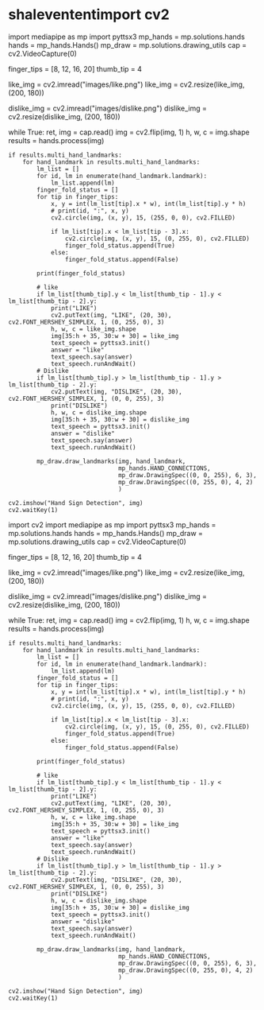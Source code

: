 # shalevententimport cv2
import mediapipe as mp
import pyttsx3
mp_hands = mp.solutions.hands
hands = mp_hands.Hands()
mp_draw = mp.solutions.drawing_utils
cap = cv2.VideoCapture(0)

finger_tips = [8, 12, 16, 20]
thumb_tip = 4

like_img = cv2.imread("images/like.png")
like_img = cv2.resize(like_img, (200, 180))

dislike_img = cv2.imread("images/dislike.png")
dislike_img = cv2.resize(dislike_img, (200, 180))

while True:
    ret, img = cap.read()
    img = cv2.flip(img, 1)
    h, w, c = img.shape
    results = hands.process(img)

    if results.multi_hand_landmarks:
        for hand_landmark in results.multi_hand_landmarks:
            lm_list = []
            for id, lm in enumerate(hand_landmark.landmark):
                lm_list.append(lm)
            finger_fold_status = []
            for tip in finger_tips:
                x, y = int(lm_list[tip].x * w), int(lm_list[tip].y * h)
                # print(id, ":", x, y)
                cv2.circle(img, (x, y), 15, (255, 0, 0), cv2.FILLED)

                if lm_list[tip].x < lm_list[tip - 3].x:
                    cv2.circle(img, (x, y), 15, (0, 255, 0), cv2.FILLED)
                    finger_fold_status.append(True)
                else:
                    finger_fold_status.append(False)

            print(finger_fold_status)

            # like
            if lm_list[thumb_tip].y < lm_list[thumb_tip - 1].y < lm_list[thumb_tip - 2].y:
                print("LIKE")
                cv2.putText(img, "LIKE", (20, 30), cv2.FONT_HERSHEY_SIMPLEX, 1, (0, 255, 0), 3)
                h, w, c = like_img.shape
                img[35:h + 35, 30:w + 30] = like_img
                text_speech = pyttsx3.init()
                answer = "like"
                text_speech.say(answer)
                text_speech.runAndWait()
            # Dislike
            if lm_list[thumb_tip].y > lm_list[thumb_tip - 1].y > lm_list[thumb_tip - 2].y:
                cv2.putText(img, "DISLIKE", (20, 30), cv2.FONT_HERSHEY_SIMPLEX, 1, (0, 0, 255), 3)
                print("DISLIKE")
                h, w, c = dislike_img.shape
                img[35:h + 35, 30:w + 30] = dislike_img
                text_speech = pyttsx3.init()
                answer = "dislike"
                text_speech.say(answer)
                text_speech.runAndWait()

            mp_draw.draw_landmarks(img, hand_landmark,
                                   mp_hands.HAND_CONNECTIONS,
                                   mp_draw.DrawingSpec((0, 0, 255), 6, 3),
                                   mp_draw.DrawingSpec((0, 255, 0), 4, 2)
                                   )

    cv2.imshow("Hand Sign Detection", img)
    cv2.waitKey(1)
import cv2
import mediapipe as mp
import pyttsx3
mp_hands = mp.solutions.hands
hands = mp_hands.Hands()
mp_draw = mp.solutions.drawing_utils
cap = cv2.VideoCapture(0)

finger_tips = [8, 12, 16, 20]
thumb_tip = 4

like_img = cv2.imread("images/like.png")
like_img = cv2.resize(like_img, (200, 180))

dislike_img = cv2.imread("images/dislike.png")
dislike_img = cv2.resize(dislike_img, (200, 180))

while True:
    ret, img = cap.read()
    img = cv2.flip(img, 1)
    h, w, c = img.shape
    results = hands.process(img)

    if results.multi_hand_landmarks:
        for hand_landmark in results.multi_hand_landmarks:
            lm_list = []
            for id, lm in enumerate(hand_landmark.landmark):
                lm_list.append(lm)
            finger_fold_status = []
            for tip in finger_tips:
                x, y = int(lm_list[tip].x * w), int(lm_list[tip].y * h)
                # print(id, ":", x, y)
                cv2.circle(img, (x, y), 15, (255, 0, 0), cv2.FILLED)

                if lm_list[tip].x < lm_list[tip - 3].x:
                    cv2.circle(img, (x, y), 15, (0, 255, 0), cv2.FILLED)
                    finger_fold_status.append(True)
                else:
                    finger_fold_status.append(False)

            print(finger_fold_status)

            # like
            if lm_list[thumb_tip].y < lm_list[thumb_tip - 1].y < lm_list[thumb_tip - 2].y:
                print("LIKE")
                cv2.putText(img, "LIKE", (20, 30), cv2.FONT_HERSHEY_SIMPLEX, 1, (0, 255, 0), 3)
                h, w, c = like_img.shape
                img[35:h + 35, 30:w + 30] = like_img
                text_speech = pyttsx3.init()
                answer = "like"
                text_speech.say(answer)
                text_speech.runAndWait()
            # Dislike
            if lm_list[thumb_tip].y > lm_list[thumb_tip - 1].y > lm_list[thumb_tip - 2].y:
                cv2.putText(img, "DISLIKE", (20, 30), cv2.FONT_HERSHEY_SIMPLEX, 1, (0, 0, 255), 3)
                print("DISLIKE")
                h, w, c = dislike_img.shape
                img[35:h + 35, 30:w + 30] = dislike_img
                text_speech = pyttsx3.init()
                answer = "dislike"
                text_speech.say(answer)
                text_speech.runAndWait()

            mp_draw.draw_landmarks(img, hand_landmark,
                                   mp_hands.HAND_CONNECTIONS,
                                   mp_draw.DrawingSpec((0, 0, 255), 6, 3),
                                   mp_draw.DrawingSpec((0, 255, 0), 4, 2)
                                   )

    cv2.imshow("Hand Sign Detection", img)
    cv2.waitKey(1)
